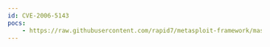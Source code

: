 ```yaml
---
id: CVE-2006-5143
pocs:
    - https://raw.githubusercontent.com/rapid7/metasploit-framework/master/modules/exploits/windows/brightstor/message_engine_heap.rb
---
```

